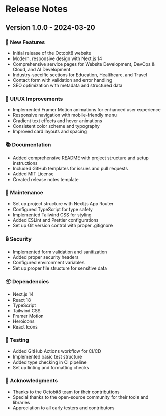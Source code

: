 # Release Notes

## Version 1.0.0 - 2024-03-20

### 🚀 New Features

- Initial release of the Octobit8 website
- Modern, responsive design with Next.js 14
- Comprehensive service pages for Website Development, DevOps & Cloud, and AI Development
- Industry-specific sections for Education, Healthcare, and Travel
- Contact form with validation and error handling
- SEO optimization with metadata and structured data

### 🎨 UI/UX Improvements

- Implemented Framer Motion animations for enhanced user experience
- Responsive navigation with mobile-friendly menu
- Gradient text effects and hover animations
- Consistent color scheme and typography
- Improved card layouts and spacing

### 📚 Documentation

- Added comprehensive README with project structure and setup instructions
- Included GitHub templates for issues and pull requests
- Added MIT License
- Created release notes template

### 🧹 Maintenance

- Set up project structure with Next.js App Router
- Configured TypeScript for type safety
- Implemented Tailwind CSS for styling
- Added ESLint and Prettier configurations
- Set up Git version control with proper .gitignore

### 🔒 Security

- Implemented form validation and sanitization
- Added proper security headers
- Configured environment variables
- Set up proper file structure for sensitive data

### 📦 Dependencies

- Next.js 14
- React 18
- TypeScript
- Tailwind CSS
- Framer Motion
- Heroicons
- React Icons

### 🧪 Testing

- Added GitHub Actions workflow for CI/CD
- Implemented basic test structure
- Added type checking in CI pipeline
- Set up linting and formatting checks

### 🙏 Acknowledgments

- Thanks to the Octobit8 team for their contributions
- Special thanks to the open-source community for their tools and libraries
- Appreciation to all early testers and contributors
